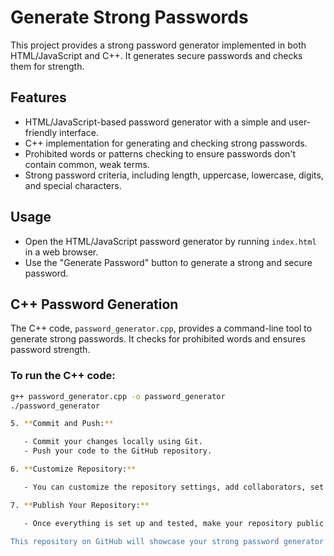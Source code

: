 # Generate Strong Passwords

This project provides a strong password generator implemented in both HTML/JavaScript and C++. It generates secure passwords and checks them for strength.

## Features

- HTML/JavaScript-based password generator with a simple and user-friendly interface.
- C++ implementation for generating and checking strong passwords.
- Prohibited words or patterns checking to ensure passwords don't contain common, weak terms.
- Strong password criteria, including length, uppercase, lowercase, digits, and special characters.

## Usage

- Open the HTML/JavaScript password generator by running `index.html` in a web browser.
- Use the "Generate Password" button to generate a strong and secure password.

## C++ Password Generation

The C++ code, `password_generator.cpp`, provides a command-line tool to generate strong passwords. It checks for prohibited words and ensures password strength.

### To run the C++ code:

```bash
g++ password_generator.cpp -o password_generator
./password_generator

5. **Commit and Push:**

   - Commit your changes locally using Git.
   - Push your code to the GitHub repository.

6. **Customize Repository:**

   - You can customize the repository settings, add collaborators, set up branches, etc., as needed.

7. **Publish Your Repository:**

   - Once everything is set up and tested, make your repository public (if it's private) and let others access your project.

This repository on GitHub will showcase your strong password generator project and provide access to your code for others. Make sure to keep your repository updated, and consider documenting your code and its usage further for potential contributors and users.
